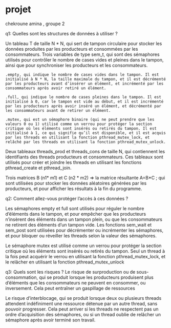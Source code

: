 # projet
chekroune amina , groupe 2

q1: Quelles sont les structures de données à utiliser ?

Un tableau T de taille N * N, qui sert de tampon circulaire pour stocker les données produites par les producteurs et consommées par les consommateurs.
Trois variables de type sem_t, qui sont des sémaphores utilisés pour contrôler le nombre de cases vides et pleines dans le tampon, ainsi que pour synchroniser les producteurs et les consommateurs.

    .empty, qui indique le nombre de cases vides dans le tampon. Il est initialisé à N * N, la taille maximale du tampon, et il est décrémenté par les producteurs avant d’insérer un élément, et incrémenté par les consommateurs après avoir retiré un élément.

    .full, qui indique le nombre de cases pleines dans le tampon. Il est initialisé à 0, car le tampon est vide au début, et il est incrémenté par les producteurs après avoir inséré un élément, et décrémenté par les consommateurs avant de retirer un élément.

    .mutex, qui est un sémaphore binaire (qui ne peut prendre que les valeurs 0 ou 1) utilisé comme un verrou pour protéger la section critique où les éléments sont insérés ou retirés du tampon. Il est initialisé à 1, ce qui signifie qu’il est disponible, et il est acquis par les threads en utilisant la fonction pthread_mutex_lock, et relâché par les threads en utilisant la fonction pthread_mutex_unlock.

Deux tableaux threads_prod et threads_cons de taille N, qui contiennent les identifiants des threads producteurs et consommateurs. Ces tableaux sont utilisés pour créer et joindre les threads en utilisant les fonctions pthread_create et pthread_join.

Trois matrices B (n1* m1) et C (n2 * m2) ⇒ la matrice résultante A=B*C ; qui sont utilisées pour stocker les données aléatoires générées par les producteurs, et pour afficher les résultats à la fin du programme.

q2: Comment allez-vous protéger l’accès à ces données ?

Les sémaphores empty et full sont utilisés pour réguler le nombre d’éléments dans le tampon, et pour empêcher que les producteurs n’insèrent des éléments dans un tampon plein, ou que les consommateurs ne retirent des éléments d’un tampon vide.
 Les fonctions sem_wait et sem_post sont utilisées pour décrémenter ou incrémenter les sémaphores, et pour bloquer ou réveiller les threads selon la valeur des sémaphores.

Le sémaphore mutex est utilisé comme un verrou pour protéger la section critique où les éléments sont insérés ou retirés du tampon. 
Seul un thread à la fois peut acquérir le verrou en utilisant la fonction pthread_mutex_lock, et le relâcher en utilisant la fonction pthread_mutex_unlock

q3: Quels sont les risques ?
Le risque de surproduction ou de sous-consommation, qui se produit lorsque les producteurs produisent plus d’éléments que les consommateurs ne peuvent en consommer, ou inversement. Cela peut entraîner un gaspillage de ressources

Le risque d’interblocage, qui se produit lorsque deux ou plusieurs threads attendent indéfiniment une ressource détenue par un autre thread, sans pouvoir progresser. Cela peut arriver si les threads ne respectent pas un ordre d’acquisition des sémaphores, ou si un thread oublie de relâcher un sémaphore après avoir terminé son travail.



